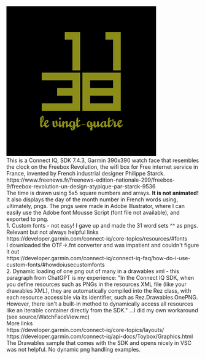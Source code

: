 <img src="./readme-images/t20j112.5.png">

<div>This is a Connect IQ, SDK 7.4.3, Garmin 390x390 watch face that resembles the clock on the Freebox Revolution, the wifi box for Free internet service in France, invented by French industrial designer Philippe Starck. 
https://www.freenews.fr/freenews-edition-nationale-299/freebox-9/freebox-revolution-un-design-atypique-par-starck-9536

</div><div>The time is drawn using 5x5 square numbers and arrays. <b>It is not animated!</b>

</div><div>It also displays the day of the month number in French words using, ultimately, pngs. The pngs were made in Adobe Illustrator, where I can easily use the Adobe font Mousse Script (font file not available), and exported to png.

</div><div>1. Custom fonts - not easy! I gave up and made the 31 word sets ^^ as pngs.<br>
Relevant but not always helpful links<br>
https://developer.garmin.com/connect-iq/core-topics/resources/#fonts
</div><div>I downloaded the OTF->.fnt converter and was impatient and couldn't figure it out<br>
https://developer.garmin.com/connect-iq/connect-iq-faq/how-do-i-use-custom-fonts/#howdoiusecustomfonts

</div><div>2. Dynamic loading of one png out of many in a drawables xml - this paragraph from ChatGPT is my experience:
"In the Connect IQ SDK, when you define resources such as PNGs in the resources XML file (like your drawables XML), they are automatically compiled into the Rez class, with each resource accessible via its identifier, such as Rez.Drawables.OnePNG. However, there isn't a built-in method to dynamically access all resources like an iterable container directly from the SDK."
...I did my own workaround (see source/WatchFaceView.mc)
</div><div>More links<br>
https://developer.garmin.com/connect-iq/core-topics/layouts/
https://developer.garmin.com/connect-iq/api-docs/Toybox/Graphics.html

</div><div>The Drawables sample that comes with the SDK and opens nicely in VSC was not helpful. No dynamic png handling examples.</div>